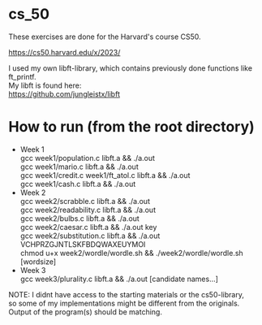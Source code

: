 # cs_50

These exercises are done for the Harvard's course CS50. </br>

https://cs50.harvard.edu/x/2023/

I used my own libft-library, which contains previously done functions like ft_printf. </br>
My libft is found here: </br>
https://github.com/jungleistx/libft

# How to run (from the root directory)
- Week 1 </br>
	gcc week1/population.c libft.a && ./a.out </br>
	gcc week1/mario.c libft.a && ./a.out </br>
	gcc week1/credit.c week1/ft_atol.c libft.a && ./a.out </br>
	gcc week1/cash.c libft.a && ./a.out </br>
- Week 2 </br>
	gcc week2/scrabble.c libft.a && ./a.out </br>
	gcc week2/readability.c libft.a && ./a.out </br>
	gcc week2/bulbs.c libft.a && ./a.out </br>
	gcc week2/caesar.c libft.a && ./a.out key </br>
	gcc week2/substitution.c libft.a && ./a.out VCHPRZGJNTLSKFBDQWAXEUYMOI </br>
	chmod u+x week2/wordle/wordle.sh && ./week2/wordle/wordle.sh [wordsize] </br>
- Week 3 </br>
	gcc week3/plurality.c libft.a && ./a.out [candidate names...] </br>

NOTE: I didnt have access to the starting materials or the cs50-library, </br>
so some of my implementations might be different from the originals. </br>
Output of the program(s) should be matching.
